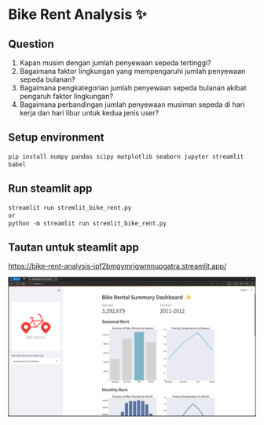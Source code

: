 # Bike Rent Analysis ✨

## Question
1. Kapan musim dengan jumlah penyewaan sepeda tertinggi?
2. Bagaimana faktor lingkungan yang mempengaruhi jumlah penyewaan sepeda bulanan?
3. Bagaimana pengkategorian jumlah penyewaan sepeda bulanan akibat pengaruh faktor lingkungan?
4. Bagaimana perbandingan jumlah penyewaan musiman sepeda di hari kerja dan hari libur untuk kedua jenis user?

## Setup environment
```
pip install numpy pandas scipy matplotlib seaborn jupyter streamlit babel
```

## Run steamlit app
```
streamlit run stremlit_bike_rent.py
or
python -m streamlit run stremlit_bike_rent.py
```
## Tautan untuk steamlit app
https://bike-rent-analysis-ipf2bmgymrjgwmnupgatra.streamlit.app/

![Alt text](image.png)
